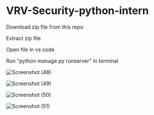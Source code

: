 # VRV-Security-python-intern

Download zip file from this repo 

Extract zip file 

Open file in vs code 

Run "python manage.py runserver" in terminal

![Screenshot (48)](https://github.com/user-attachments/assets/5f8c8b59-4c69-4fb4-ba32-563a79d30bca)

![Screenshot (49)](https://github.com/user-attachments/assets/57e7c11c-1995-491b-ad09-549fd4515240)

![Screenshot (50)](https://github.com/user-attachments/assets/dc067664-951b-425f-8e6f-246ba7232121)

![Screenshot (51)](https://github.com/user-attachments/assets/a84a9f6e-d635-456f-a69e-33310d0a9ca1)

